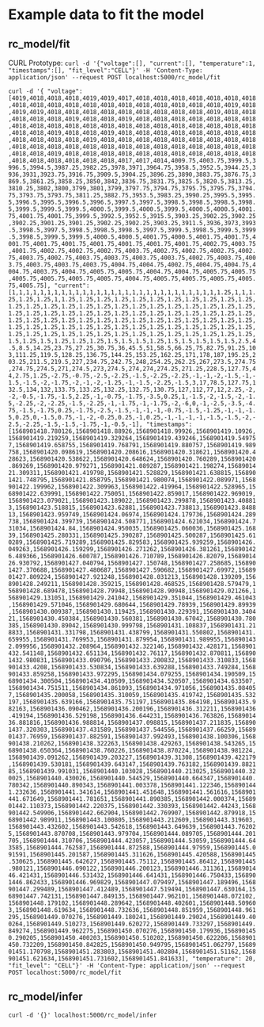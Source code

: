 # Example data to fit the model

## rc_model/fit

CURL Prototype: `curl -d '{"voltage":[], "current":[], "temperature":1, "timestamps":[], "fit_level":"CELL"}' -H 'Content-Type: application/json' --request POST localhost:5000/rc_model/fit`


`curl -d '{
    "voltage":[4019,4018,4018,4018,4019,4019,4017,4018,4018,4018,4018,4018,4018,4018,4018,4018,4018,4018,4018,4018,4018,4018,4018,4018,4018,4018,4019,4018,4019,4019,4018,4018,4018,4018,4018,4018,4018,4018,4018,4019,4018,4018,4018,4018,4018,4019,4018,4018,4019,4018,4018,4018,4018,4018,4018,4018,4018,4018,4018,4018,4018,4018,4018,4018,4018,4018,4018,4018,4018,4018,4018,4018,4019,4018,4018,4019,4018,4018,4018,4018,4018,4018,4018,4018,4018,4018,4018,4018,4019,4018,4018,4018,4018,4018,4018,4018,4018,4018,4018,4018,4018,4018,4018,4018,4018,4018,4018,4018,4018,4018,4018,4018,4018,4018,4019,4018,4018,4018,4018,4018,4018,4018,4018,4018,4018,4018,4018,4018,4018,4018,4018,4018,4017,4017,4014,4009.75,4003.75,3999.5,3996.5,3994.5,3987.25,3982.25,3978,3971,3964.75,3958.5,3952.5,3944.25,3936,3931,3923.75,3916.75,3909.5,3904.25,3896.25,3890,3883.75,3876.75,3869.5,3861.25,3858.25,3850,3842,3836.75,3831.75,3825.5,3820.5,3813.25,3810.25,3802,3800,3799,3801,3799,3797.75,3794.75,3795.75,3795.75,3794.75,3793.75,3793.75,3811.25,3882.75,3953.5,3983.25,3990.25,3995.5,3995.5,3996.5,3995.5,3996.5,3996.5,3997.5,3997.5,3998.5,3998.5,3998.5,3998.5,3999.5,3999.5,3999.5,4000.5,3999.5,4000.5,3999.5,4000.5,4000.5,4001.75,4001.75,4001.75,3999.5,3992.5,3952.5,3915.5,3903.25,3902.25,3902.25,3902.25,3901.25,3901.25,3902.25,3902.25,3903.25,3911.5,3936,3973,3993.5,3998.5,3997.5,3998.5,3998.5,3998.5,3997.5,3999.5,3998.5,3999.5,3999.5,3998.5,3999.5,3999.5,4000.5,4000.5,4001.75,4000.5,4001.75,4001.75,4001.75,4001.75,4001.75,4001.75,4001.75,4001.75,4001.75,4002.75,4003.75,4001.75,4002.75,4002.75,4002.75,4003.75,4002.75,4002.75,4002.75,4002.75,4003.75,4002.75,4003.75,4003.75,4003.75,4003.75,4002.75,4003.75,4003.75,4003.75,4003.75,4003.75,4004.75,4004.75,4002.75,4004.75,4004.75,4004.75,4003.75,4004.75,4005.75,4005.75,4004.75,4004.75,4005.75,4005.75,4005.75,4005.75,4005.75,4005.75,4004.75,4005.75,4005.75,4005.75,4005.75,4005.75],
    "current": [1,1,1,1,1,1,1,1,1,1,1,1,1,1,1,1,1,1,1,1,1,1,1,1,1,1,1,1,1,1.25,1,1,1.25,1.25,1.25,1,1.25,1.25,1.25,1.25,1.25,1.25,1.25,1.25,1.25,1.25,1.25,1.25,1.25,1.25,1.25,1.25,1.25,1.25,1.25,1.25,1.25,1.25,1.25,1.25,1.25,1.25,1.25,1.25,1.25,1.25,1.25,1.25,1.25,1.25,1.25,1.25,1.25,1.25,1.25,1.25,1.25,1.25,1.25,1.25,1.25,1.25,1.25,1.25,1.25,1.25,1.25,1.25,1.25,1.25,1.25,1.25,1.25,1.25,1.25,1.25,1.25,1.25,1.25,1.25,1.25,1.25,1.25,1.25,1.25,1.25,1.25,1.25,1.25,1.25,1.25,1.25,1.25,1.25,1.25,1.25,1.25,1.5,1.25,1.5,1.25,1.25,1.25,1.5,1.5,1.5,1.25,1.5,1.5,1.5,1.5,1.5,2.5,4.5,8.5,14.25,23.75,27.25,30.75,36,45.5,51,58.5,66.25,75,82.75,91.25,103,111.25,119.5,128.25,136.75,144.25,153.25,162.25,171,178,187,195.25,203.25,211.5,219.5,227,234.75,242.75,248,254.25,262.25,267,273.5,274.75,274.75,274.5,271,274.5,273,274.5,274,274,274.25,271.25,228.5,127.75,44,2.75,1.25,-2.75,-0.75,-2.5,-2.25,-1.5,-2.25,-2.25,-1,-1,-2,-1.5,-1,-1.5,-1.5,-2,-1.75,-2,-1,-2,-1.25,-1,-1.5,-2.25,-1.5,3,17,78.5,127.75,132.5,134,132,133.75,133.25,132.25,132.75,130.75,127,112,77,12,2.25,-2,-2,-0.5,-1.75,-1.5,2.25,-1,-0.75,-1.75,-3.5,0.25,1,-1.5,-2,-1.5,-2,-1.5,-2.25,-2,-2.25,-1.5,-2.25,-1,-1.75,-1,-1.75,-2,-6,0,-1,-2.5,-3.5,-4.75,-1.5,-1.75,0.25,-1.75,-2.5,-1.5,-1,-1,-1,-0.75,-1.5,-1.25,-1,-1,-1.5,0.25,0,-1.5,0.75,-1,-2,-0.25,0.25,-1,0.25,-1,-1,-1,-1,-1.5,-1.5,-2,-2.5,-2.25,-1.5,-1.5,-1.75,-1,-0.5,-1],
    "timestamps": [1568901418.780126,1568901418.88926,1568901418.99926,1568901419.10926,1568901419.219259,1568901419.329264,1568901419.439246,1568901419.549757,1568901419.658755,1568901419.768791,1568901419.880757,1568901419.989758,1568901420.098619,1568901420.208616,1568901420.318621,1568901420.428623,1568901420.538622,1568901420.648624,1568901420.760289,1568901420.869269,1568901420.979271,1568901421.089287,1568901421.198274,1568901421.309311,1568901421.419798,1568901421.528829,1568901421.638815,1568901421.748795,1568901421.858795,1568901421.980074,1568901422.089971,1568901422.199962,1568901422.309963,1568901422.419964,1568901422.528965,1568901422.639991,1568901422.750051,1568901422.859017,1568901422.969019,1568901423.079021,1568901423.189022,1568901423.299878,1568901423.408813,1568901423.518815,1568901423.62881,1568901423.738813,1568901423.848813,1568901423.959749,1568901424.06974,1568901424.179736,1568901424.289738,1568901424.399739,1568901424.508771,1568901424.621034,1568901424.731034,1568901424.84,1568901424.950035,1568901425.060036,1568901425.16839,1568901425.280331,1568901425.390287,1568901425.500287,1568901425.610289,1568901425.719289,1568901425.829583,1568901425.939259,1568901426.049263,1568901426.159299,1568901426.271262,1568901426.381261,1568901426.489366,1568901426.600787,1568901426.710789,1568901426.82079,1568901426.930792,1568901427.040794,1568901427.150748,1568901427.258685,1568901427.370688,1568901427.480687,1568901427.590682,1568901427.69972,1568901427.809224,1568901427.921248,1568901428.031213,1568901428.139209,1568901428.249211,1568901428.359215,1568901428.468525,1568901428.579479,1568901428.689478,1568901428.79948,1568901428.90948,1568901429.021266,1568901429.131051,1568901429.241042,1568901429.351044,1568901429.461043,1568901429.571046,1568901429.680644,1568901429.78939,1568901429.89939,1568901430.009387,1568901430.119425,1568901430.229391,1568901430.340421,1568901430.450384,1568901430.560381,1568901430.67042,1568901430.780385,1568901430.89042,1568901430.999798,1568901431.108837,1568901431.218833,1568901431.331798,1568901431.438799,1568901431.550802,1568901431.659955,1568901431.769953,1568901431.879954,1568901431.989955,1568901432.099956,1568901432.208964,1568901432.322146,1568901432.428171,1568901432.541148,1568901432.651134,1568901432.76117,1568901432.870811,1568901432.980831,1568901433.090796,1568901433.200832,1568901433.310833,1568901433.4208,1568901433.530834,1568901433.639288,1568901433.749284,1568901433.859258,1568901433.972295,1568901434.079255,1568901434.190509,1568901434.300504,1568901434.410509,1568901434.520507,1568901434.633507,1568901434.751511,1568901434.861093,1568901434.971056,1568901435.084057,1568901435.200058,1568901435.310059,1568901435.419742,1568901435.532197,1568901435.639166,1568901435.751197,1568901435.864198,1568901435.982163,1568901436.090462,1568901436.200196,1568901436.312211,1568901436.419194,1568901436.529198,1568901436.644231,1568901436.763826,1568901436.881816,1568901436.988814,1568901437.098815,1568901437.211835,1568901437.320303,1568901437.431589,1568901437.544556,1568901437.66259,1568901437.76959,1568901437.882591,1568901437.992493,1568901438.100306,1568901438.210262,1568901438.322263,1568901438.429263,1568901438.543265,1568901438.650364,1568901438.760226,1568901438.870224,1568901438.981224,1568901439.091262,1568901439.203227,1568901439.31308,1568901439.422179,1568901439.530181,1568901439.643147,1568901439.763182,1568901439.882185,1568901439.991031,1568901440.103028,1568901440.213025,1568901440.320025,1568901440.430026,1568901440.544529,1568901440.664347,1568901440.780342,1568901440.890343,1568901441.003378,1568901441.122346,1568901441.232636,1568901441.341614,1568901441.451648,1568901441.561616,1568901441.671649,1568901441.781651,1568901441.890385,1568901442.000374,1568901442.110373,1568901442.220375,1568901442.330393,1568901442.44243,1568901442.549906,1568901442.662904,1568901442.769907,1568901442.879918,1568901442.989911,1568901443.100805,1568901443.212609,1568901443.319603,1568901443.432602,1568901443.542618,1568901443.649639,1568901443.762025,1568901443.870708,1568901443.979704,1568901444.089705,1568901444.201705,1568901444.310706,1568901444.423057,1568901444.53059,1568901444.643585,1568901444.762587,1568901444.872588,1568901444.97959,1568901445.091591,1568901445.201587,1568901445.311626,1568901445.420588,1568901445.530625,1568901445.642627,1568901445.75112,1568901445.86412,1568901445.980121,1568901446.090122,1568901446.200123,1568901446.311361,1568901446.421431,1568901446.531432,1568901446.641431,1568901446.750433,1568901446.862433,1568901446.969829,1568901447.079497,1568901447.189496,1568901447.299489,1568901447.412489,1568901447.519494,1568901447.630164,1568901447.742131,1568901447.849135,1568901447.962101,1568901448.072102,1568901448.179102,1568901448.289642,1568901448.402601,1568901448.509603,1568901448.619634,1568901448.732636,1568901448.851959,1568901448.961295,1568901449.070276,1568901449.180241,1568901449.29024,1568901449.400264,1568901449.510273,1568901449.620272,1568901449.733297,1568901449.849274,1568901449.962275,1568901450.070276,1568901450.179936,1568901450.290205,1568901450.400203,1568901450.510202,1568901450.622206,1568901450.732209,1568901450.842825,1568901450.949795,1568901451.062797,1568901451.170798,1568901451.283803,1568901451.402804,1568901451.51162,1568901451.621634,1568901451.731602,1568901451.841633], "temperature": 20, "fit_level": "CELL"}' -H 'Content-Type: application/json' --request POST localhost:5000/rc_model/fit`



## rc_model/infer

`curl -d '{}' localhost:5000/rc_model/infer`